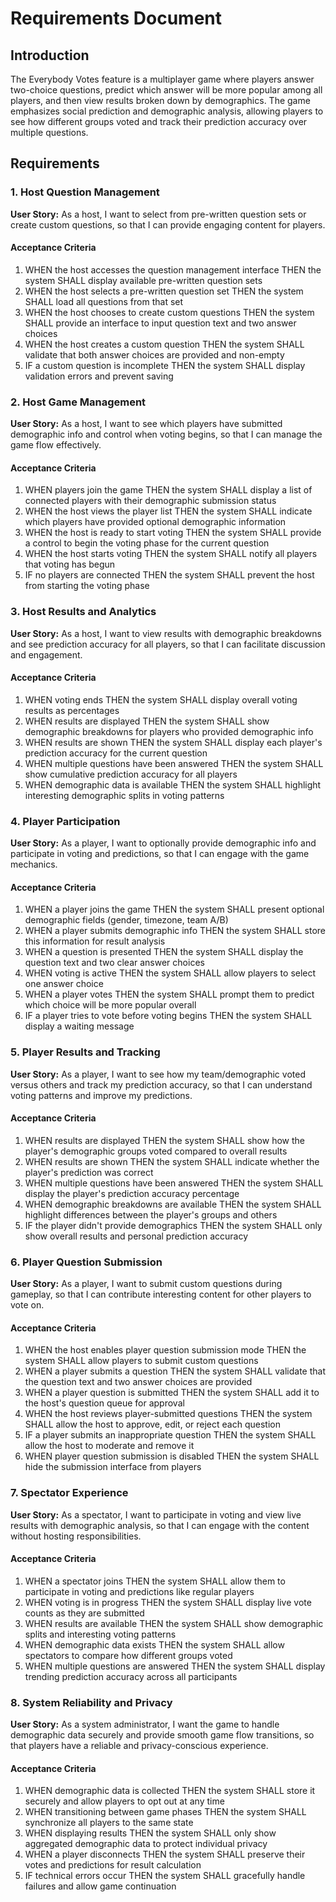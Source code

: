 # Requirements Document

## Introduction

The Everybody Votes feature is a multiplayer game where players answer two-choice questions, predict which answer will be more popular among all players, and then view results broken down by demographics. The game emphasizes social prediction and demographic analysis, allowing players to see how different groups voted and track their prediction accuracy over multiple questions.

## Requirements

### 1. Host Question Management

**User Story:** As a host, I want to select from pre-written question sets or create custom questions, so that I can provide engaging content for players.

#### Acceptance Criteria

1. WHEN the host accesses the question management interface THEN the system SHALL display available pre-written question sets
2. WHEN the host selects a pre-written question set THEN the system SHALL load all questions from that set
3. WHEN the host chooses to create custom questions THEN the system SHALL provide an interface to input question text and two answer choices
4. WHEN the host creates a custom question THEN the system SHALL validate that both answer choices are provided and non-empty
5. IF a custom question is incomplete THEN the system SHALL display validation errors and prevent saving

### 2. Host Game Management

**User Story:** As a host, I want to see which players have submitted demographic info and control when voting begins, so that I can manage the game flow effectively.

#### Acceptance Criteria

1. WHEN players join the game THEN the system SHALL display a list of connected players with their demographic submission status
2. WHEN the host views the player list THEN the system SHALL indicate which players have provided optional demographic information
3. WHEN the host is ready to start voting THEN the system SHALL provide a control to begin the voting phase for the current question
4. WHEN the host starts voting THEN the system SHALL notify all players that voting has begun
5. IF no players are connected THEN the system SHALL prevent the host from starting the voting phase

### 3. Host Results and Analytics

**User Story:** As a host, I want to view results with demographic breakdowns and see prediction accuracy for all players, so that I can facilitate discussion and engagement.

#### Acceptance Criteria

1. WHEN voting ends THEN the system SHALL display overall voting results as percentages
2. WHEN results are displayed THEN the system SHALL show demographic breakdowns for players who provided demographic info
3. WHEN results are shown THEN the system SHALL display each player's prediction accuracy for the current question
4. WHEN multiple questions have been answered THEN the system SHALL show cumulative prediction accuracy for all players
5. WHEN demographic data is available THEN the system SHALL highlight interesting demographic splits in voting patterns

### 4. Player Participation

**User Story:** As a player, I want to optionally provide demographic info and participate in voting and predictions, so that I can engage with the game mechanics.

#### Acceptance Criteria

1. WHEN a player joins the game THEN the system SHALL present optional demographic fields (gender, timezone, team A/B)
2. WHEN a player submits demographic info THEN the system SHALL store this information for result analysis
3. WHEN a question is presented THEN the system SHALL display the question text and two clear answer choices
4. WHEN voting is active THEN the system SHALL allow players to select one answer choice
5. WHEN a player votes THEN the system SHALL prompt them to predict which choice will be more popular overall
6. IF a player tries to vote before voting begins THEN the system SHALL display a waiting message

### 5. Player Results and Tracking

**User Story:** As a player, I want to see how my team/demographic voted versus others and track my prediction accuracy, so that I can understand voting patterns and improve my predictions.

#### Acceptance Criteria

1. WHEN results are displayed THEN the system SHALL show how the player's demographic groups voted compared to overall results
2. WHEN results are shown THEN the system SHALL indicate whether the player's prediction was correct
3. WHEN multiple questions have been answered THEN the system SHALL display the player's prediction accuracy percentage
4. WHEN demographic breakdowns are available THEN the system SHALL highlight differences between the player's groups and others
5. IF the player didn't provide demographics THEN the system SHALL only show overall results and personal prediction accuracy

### 6. Player Question Submission

**User Story:** As a player, I want to submit custom questions during gameplay, so that I can contribute interesting content for other players to vote on.

#### Acceptance Criteria

1. WHEN the host enables player question submission mode THEN the system SHALL allow players to submit custom questions
2. WHEN a player submits a question THEN the system SHALL validate that the question text and two answer choices are provided
3. WHEN a player question is submitted THEN the system SHALL add it to the host's question queue for approval
4. WHEN the host reviews player-submitted questions THEN the system SHALL allow the host to approve, edit, or reject each question
5. IF a player submits an inappropriate question THEN the system SHALL allow the host to moderate and remove it
6. WHEN player question submission is disabled THEN the system SHALL hide the submission interface from players

### 7. Spectator Experience

**User Story:** As a spectator, I want to participate in voting and view live results with demographic analysis, so that I can engage with the content without hosting responsibilities.

#### Acceptance Criteria

1. WHEN a spectator joins THEN the system SHALL allow them to participate in voting and predictions like regular players
2. WHEN voting is in progress THEN the system SHALL display live vote counts as they are submitted
3. WHEN results are available THEN the system SHALL show demographic splits and interesting voting patterns
4. WHEN demographic data exists THEN the system SHALL allow spectators to compare how different groups voted
5. WHEN multiple questions are answered THEN the system SHALL display trending prediction accuracy across all participants

### 8. System Reliability and Privacy

**User Story:** As a system administrator, I want the game to handle demographic data securely and provide smooth game flow transitions, so that players have a reliable and privacy-conscious experience.

#### Acceptance Criteria

1. WHEN demographic data is collected THEN the system SHALL store it securely and allow players to opt out at any time
2. WHEN transitioning between game phases THEN the system SHALL synchronize all players to the same state
3. WHEN displaying results THEN the system SHALL only show aggregated demographic data to protect individual privacy
4. WHEN a player disconnects THEN the system SHALL preserve their votes and predictions for result calculation
5. IF technical errors occur THEN the system SHALL gracefully handle failures and allow game continuation
